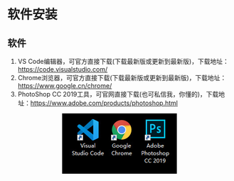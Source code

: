 # 软件安装

## 软件

1. VS Code编辑器，可官方直接下载(下载最新版或更新到最新版)，下载地址：https://code.visualstudio.com/
2. Chrome浏览器，可官方直接下载(下载最新版或更新到最新版)，下载地址：https://www.google.cn/chrome/
3. PhotoShop CC 2019工具，可官网直接下载(也可私信我，你懂的)，下载地址：https://www.adobe.com/products/photoshop.html

<div align=center>
	<img src="./img/1_3_1.jpg" />
</div>
